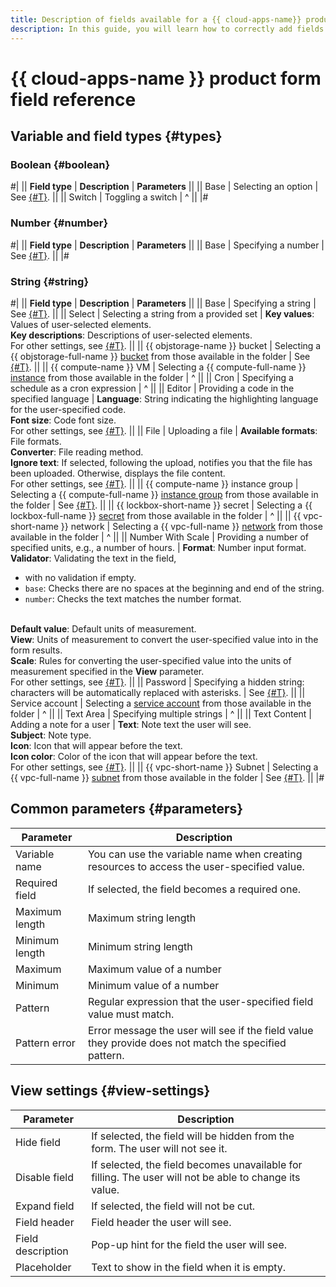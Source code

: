 ```yaml
---
title: Description of fields available for a {{ cloud-apps-name}} product form
description: In this guide, you will learn how to correctly add fields to a {{ cloud-apps-name }} product form.
---
```


# {{ cloud-apps-name }} product form field reference

## Variable and field types {#types}

### Boolean {#boolean}

#|
|| **Field type** | **Description** | **Parameters** ||
|| Base | Selecting an option | See [{#T}](#parameters). ||
|| Switch | Toggling a switch | ^ ||
|#

### Number {#number}

#|
|| **Field type** | **Description** | **Parameters** ||
|| Base | Specifying a number | See [{#T}](#parameters). ||
|#

### String {#string}

#|
|| **Field type** | **Description** | **Parameters** ||
|| Base | Specifying a string | See [{#T}](#parameters). ||
|| Select | Selecting a string from a provided set | **Key values**: Values of user-selected elements.<br/>**Key descriptions**: Descriptions of user-selected elements.<br/>For other settings, see [{#T}](#parameters). ||
|| {{ objstorage-name }} bucket | Selecting a {{ objstorage-full-name }} [bucket](../../storage/concepts/bucket.md) from those available in the folder | See [{#T}](#parameters). ||
|| {{ compute-name }} VM | Selecting a {{ compute-full-name }} [instance](../../compute/concepts/vm.md) from those available in the folder | ^ ||
|| Cron | Specifying a schedule as a cron expression | ^ ||
|| Editor | Providing a code in the specified language | **Language**: String indicating the highlighting language for the user-specified code.<br/>**Font size**: Code font size.<br/>For other settings, see [{#T}](#parameters). ||
|| File | Uploading a file | **Available formats**: File formats.<br/>**Converter**: File reading method.<br/>**Ignore text**: If selected, following the upload, notifies you that the file has been uploaded. Otherwise, displays the file content.<br/>For other settings, see [{#T}](#parameters). ||
|| {{ compute-name }} instance group | Selecting a {{ compute-full-name }} [instance group](../../compute/concepts/instance-groups/index.md) from those available in the folder | See [{#T}](#parameters). ||
|| {{ lockbox-short-name }} secret | Selecting a {{ lockbox-full-name }} [secret](../../lockbox/concepts/secret.md) from those available in the folder | ^ ||
|| {{ vpc-short-name }} network | Selecting a {{ vpc-full-name }} [network](../../vpc/concepts/network.md#network) from those available in the folder | ^ ||
|| Number With Scale | Providing a number of specified units, e.g., a number of hours. | **Format**: Number input format.<br/>**Validator**: Validating the text in the field,<ul><li>with no validation if empty.</li><li>`base`: Checks there are no spaces at the beginning and end of the string.</li><li>`number`: Checks the text matches the number format.</li></ul><br/>**Default value**: Default units of measurement.<br/>**View**: Units of measurement to convert the user-specified value into in the form results.<br/>**Scale**: Rules for converting the user-specified value into the units of measurement specified in the **View** parameter.<br/>For other settings, see [{#T}](#parameters). ||
|| Password | Specifying a hidden string: characters will be automatically replaced with asterisks. | See [{#T}](#parameters). ||
|| Service account | Selecting a [service account](../../iam/concepts/users/service-accounts.md) from those available in the folder | ^ ||
|| Text Area | Specifying multiple strings | ^ ||
|| Text Content | Adding a note for a user | **Text**: Note text the user will see.<br/>**Subject**: Note type.<br/>**Icon**: Icon that will appear before the text.<br/>**Icon color**: Color of the icon that will appear before the text.<br/>For other settings, see [{#T}](#parameters). ||
|| {{ vpc-short-name }} Subnet | Selecting a {{ vpc-full-name }} [subnet](../../vpc/concepts/network.md#subnet) from those available in the folder | See [{#T}](#parameters). ||
|#

## Common parameters {#parameters}

Parameter | Description
--- | ---
Variable name | You can use the variable name when creating resources to access the user-specified value.
Required field | If selected, the field becomes a required one.
Maximum length | Maximum string length
Minimum length | Minimum string length
Maximum | Maximum value of a number
Minimum | Minimum value of a number
Pattern | Regular expression that the user-specified field value must match.
Pattern error | Error message the user will see if the field value they provide does not match the specified pattern.

## View settings {#view-settings}

Parameter | Description
--- | ---
Hide field | If selected, the field will be hidden from the form. The user will not see it.
Disable field | If selected, the field becomes unavailable for filling. The user will not be able to change its value.
Expand field | If selected, the field will not be cut.
Field header | Field header the user will see.
Field description | Pop-up hint for the field the user will see.
Placeholder | Text to show in the field when it is empty.
